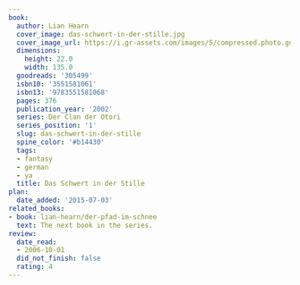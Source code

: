 ```yaml
---
book:
  author: Lian Hearn
  cover_image: das-schwert-in-der-stille.jpg
  cover_image_url: https://i.gr-assets.com/images/S/compressed.photo.goodreads.com/books/1370811390l/305499._SX98_.jpg
  dimensions:
    height: 22.0
    width: 135.0
  goodreads: '305499'
  isbn10: '3551581061'
  isbn13: '9783551581068'
  pages: 376
  publication_year: '2002'
  series: Der Clan der Otori
  series_position: '1'
  slug: das-schwert-in-der-stille
  spine_color: '#b14430'
  tags:
  - fantasy
  - german
  - ya
  title: Das Schwert in der Stille
plan:
  date_added: '2015-07-03'
related_books:
- book: lian-hearn/der-pfad-im-schnee
  text: The next book in the series.
review:
  date_read:
  - 2006-10-01
  did_not_finish: false
  rating: 4
---
```

